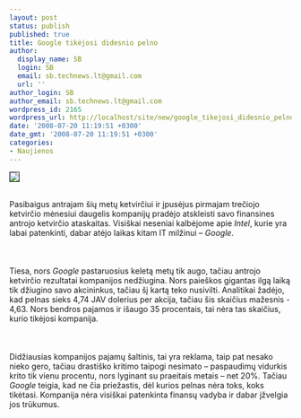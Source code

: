 ```yaml
---
layout: post
status: publish
published: true
title: Google tikėjosi didesnio pelno
author:
  display_name: SB
  login: SB
  email: sb.technews.lt@gmail.com
  url: ''
author_login: SB
author_email: sb.technews.lt@gmail.com
wordpress_id: 2165
wordpress_url: http://localhost/site/new/google_tikejosi_didesnio_pelno/
date: '2008-07-20 11:19:51 +0300'
date_gmt: '2008-07-20 11:19:51 +0300'
categories:
- Naujienos
---
```

<div class="imgright"><img src="http://tbn0.google.com/images?q=tbn:jLOQDc7y_JAv3M:http://readerszone.com/wp-content/uploads/Logo/google-logo.jpg" border="1"></div>
<p><br>Pasibaigus antrajam šių metų ketvirčiui ir įpusėjus pirmajam trečiojo ketvirčio mėnesiui daugelis kompanijų pradėjo atskleisti savo finansines antrojo ketvirčio ataskaitas. Visiškai neseniai kalbėjome apie <i>Intel</i>, kurie yra labai patenkinti, dabar atėjo laikas kitam IT milžinui – <i>Google</i>.<br />
<br><br />
<br>Tiesa, nors <i>Google</i> pastaruosius keletą metų tik augo, tačiau antrojo ketvirčio rezultatai kompanijos nedžiugina. Nors paieškos gigantas ilgą laiką tik džiugino savo akcininkus, tačiau šį kartą teko nusivilti. Analitikai žadėjo, kad pelnas sieks 4,74 JAV dolerius per akcija, tačiau šis skaičius mažesnis - 4,63. Nors bendros pajamos ir išaugo 35 procentais, tai nėra tas skaičius, kurio tikėjosi kompanija.<br />
<br><br />
<br>Didžiausias kompanijos pajamų šaltinis, tai yra reklama, taip pat nesako nieko gero, tačiau drastiško kritimo taipogi nesimato – paspaudimų vidurkis krito tik vienu procentu, nors lyginant su praeitais metais – net 20%. Tačiau <i>Google</i> teigia, kad ne čia priežastis, dėl kurios pelnas nėra toks, koks tikėtasi. Kompanija nėra visiškai patenkinta finansų vadyba ir dabar įžvelgia jos trūkumus.<br />
<br><br />
<br><br />
<br></p>
